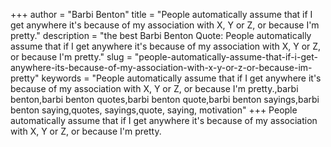 +++
author = "Barbi Benton"
title = "People automatically assume that if I get anywhere it's because of my association with X, Y or Z, or because I'm pretty."
description = "the best Barbi Benton Quote: People automatically assume that if I get anywhere it's because of my association with X, Y or Z, or because I'm pretty."
slug = "people-automatically-assume-that-if-i-get-anywhere-its-because-of-my-association-with-x-y-or-z-or-because-im-pretty"
keywords = "People automatically assume that if I get anywhere it's because of my association with X, Y or Z, or because I'm pretty.,barbi benton,barbi benton quotes,barbi benton quote,barbi benton sayings,barbi benton saying,quotes, sayings,quote, saying, motivation"
+++
People automatically assume that if I get anywhere it's because of my association with X, Y or Z, or because I'm pretty.
